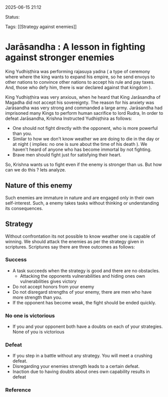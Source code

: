 2025-06-15 21:12

Status:

Tags: [[Strategy against enemies]]

# Jarāsandha : A lesson in fighting against stronger enemies

King Yudhiṣṭhira was performing rajasuya yadna ( a type of ceremony where where the king wants to expand his empire, so he send envoys to other nations to convince other nations to accept his rule and pay taxes.  And, those who defy him, there is war declared against that kingdom ). 

King Yudhiṣṭhira was very anxious, when he heard that King Jarāsandha of Magadha did not accept his sovereignty. The reason for his anxiety was Jarāsandha was very strong and commanded a large army. Jarāsandha had imprisoned many Kings to perform human sacrifice to lord Rudra, In order to defeat Jarāsandha,  Krishna Instructed Yudhiṣṭhira as follows: 

- One should not fight directly with the opponent, who is more powerful than you.  
- Similar to how we don't know weather we are doing to die in the day or at night ( implies: no one is sure about the time of his death ). We haven't heard of anyone who has become immortal by not fighting.
- Brave men should fight just for satisfying their heart.

So, Krishna wants us to fight even if the enemy is stronger than us. But how can we do this ? lets analyze.

## Nature of this enemy

Such enemies are immature in nature and are engaged only in their own self-interest. Such, a enemy takes tasks without thinking or understanding its consequences. 

## Strategy

Without confrontation its not possible to know weather one is capable of winning. We should attack the enemies as per the strategy given in scriptures. Scriptures say there are three outcomes as follows:

### Success
- A task succeeds when the strategy is good and there are no obstacles.
	- Attacking the opponents vulnerabilities and hiding ones own vulnerabilities gives victory
- Do not accept honors from your enemy
- Do not disregard strengths of your enemy, there are men who have more strength than you.
- If the opponent has become weak, the fight should be ended quickly.

### No one is victorious 
- If you and your opponent both have a doubts on each of your strategies. None of you is victorious

### Defeat
- If you step in a battle without any strategy. You will meet a crushing defeat.
- Disregarding your enemies strength leads to a certain defeat. 
- Inaction due to having doubts about ones own capability results in defeat


### Reference

